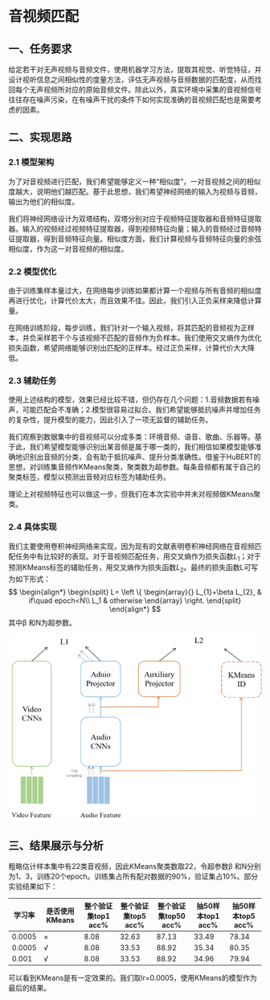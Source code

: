 # 音视频匹配

## 一、任务要求

给定若干对无声视频与音频文件，使用机器学习方法，提取其视觉、听觉特征，并设计视听信息之间相似性的度量方法，评估无声视频与音频数据的匹配度，从而找回每个无声视频所对应的原始音频文件。除此以外，真实环境中采集的音视频信号往往存在噪声污染，在有噪声干扰的条件下如何实现准确的音视频匹配也是需要考虑的因素。

## 二、实现思路

### 2.1 模型架构

为了对音视频进行匹配，我们希望能够定义一种“相似度”，一对音视频之间的相似度越大，说明他们越匹配。基于此思想，我们希望神经网络的输入为视频与音频，输出为他们的相似度。

我们将神经网络设计为双塔结构，双塔分别对应于视频特征提取器和音频特征提取器。输入的视频经过视频特征提取器，得到视频特征向量；输入的音频经过音频特征提取器，得到音频特征向量。相似度方面，我们计算视频与音频特征向量的余弦相似度，作为这一对音视频的相似度。

### 2.2 模型优化

由于训练集样本量过大，在网络每步训练如果都计算一个视频与所有音频的相似度再进行优化，计算代价太大，而且效果不佳。因此，我们引入正负采样来降低计算量。

在网络训练阶段，每步训练，我们针对一个输入视频，将其匹配的音频视为正样本，并负采样若干个与该视频不匹配的音频作为负样本。我们使用交叉熵作为优化损失函数，希望网络能够识别出匹配的正样本。经过正负采样，计算代价大大降低。

### 2.3 辅助任务

使用上述结构的模型，效果已经比较不错，但仍存在几个问题：1.音频数据若有噪声，可能匹配会不准确；2.模型很容易过拟合。我们希望能够抵抗噪声并增加任务的复杂性，提升模型的能力，因此引入了一项无监督的辅助任务。

我们观察到数据集中的音视频可以分成多类：环境音频、语音、歌曲、乐器等。基于此，我们希望模型能够识别出某音频是属于哪一类的，我们相信如果模型能够准确地识别出音频的分类，会有助于抵抗噪声、提升分类准确性。借鉴于HuBERT的思想，对训练集音频作KMeans聚类，聚类数为超参数。每条音频都有属于自己的聚类标签，模型以预测出音频对应标签为辅助任务。

理论上对视频特征也可以做这一步，但我们在本次实验中并未对视频做KMeans聚类。

### 2.4 具体实现

我们主要使用卷积神经网络来实现，因为现有的文献表明卷积神经网络在音视频匹配任务中有比较好的表现。对于音视频匹配任务，用交叉熵作为损失函数$L_1$；对于预测KMeans标签的辅助任务，用交叉熵作为损失函数$L_2$。最终的损失函数L可写为如下形式：
$$
\begin{align*}
\begin{split}
L= \left \{
\begin{array}{}
    L_{1}+\beta L_{2},                    & if\quad epoch<N\\
    L_1     & otherwise
\end{array}
\right.
\end{split}
\end{align*}
$$
其中β 和N为超参数。

![Structure](img/Structure.png)

## 三、结果展示与分析

粗略估计样本集中有22类音视频，因此KMeans聚类数取22，令超参数β 和N分别为1、3，训练20个epoch。训练集占所有配对数据的90%，验证集占10%。部分实验结果如下：

| 学习率 | 是否使用KMeans | 整个验证集top1 acc% | 整个验证集top5 acc% | 整个验证集top50 acc% | 抽50样本top1 acc% | 抽50样本top5 acc% |
| ------ | -------------- | ------------------- | ------------------- | -------------------- | ----------------- | ----------------- |
| 0.0005 | ×              | 8.08                | 32.63               | 87.13                | 33.49             | 78.34             |
| 0.0005 | √              | 8.08                | 33.53               | 88.92                | 35.34             | 80.35             |
| 0.001  | √              | 8.08                | 33.53               | 88.92                | 34.96             | 79.94             |

可以看到KMeans是有一定效果的。我们取lr=0.0005，使用KMeans的模型作为最后的结果。

